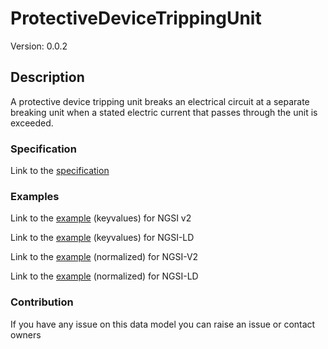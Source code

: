 # ProtectiveDeviceTrippingUnit
Version: 0.0.2

## Description 

A protective device tripping unit breaks an electrical circuit at a separate breaking unit when a stated electric current that passes through the unit is exceeded.
### Specification

Link to the [specification](https://github.com/smart-data-models/incubated/SAREF/s4bldg/ProtectiveDeviceTrippingUnit/doc/spec.md)

### Examples

Link to the [example](https://github.com/smart-data-models/incubated/SAREF/s4bldg/ProtectiveDeviceTrippingUnit/examples/example.json) (keyvalues) for NGSI v2

Link to the [example](https://github.com/smart-data-models/incubated/SAREF/s4bldg/ProtectiveDeviceTrippingUnit/examples/example.jsonld) (keyvalues) for NGSI-LD

Link to the [example](https://github.com/smart-data-models/incubated/SAREF/s4bldg/ProtectiveDeviceTrippingUnit/examples/example-normalized.json) (normalized) for NGSI-V2

Link to the [example](https://github.com/smart-data-models/incubated/SAREF/s4bldg/ProtectiveDeviceTrippingUnit/examples/example-normalized.jsonld) (normalized) for NGSI-LD
### Contribution

 If you have any issue on this data model you can raise an issue or contact owners
